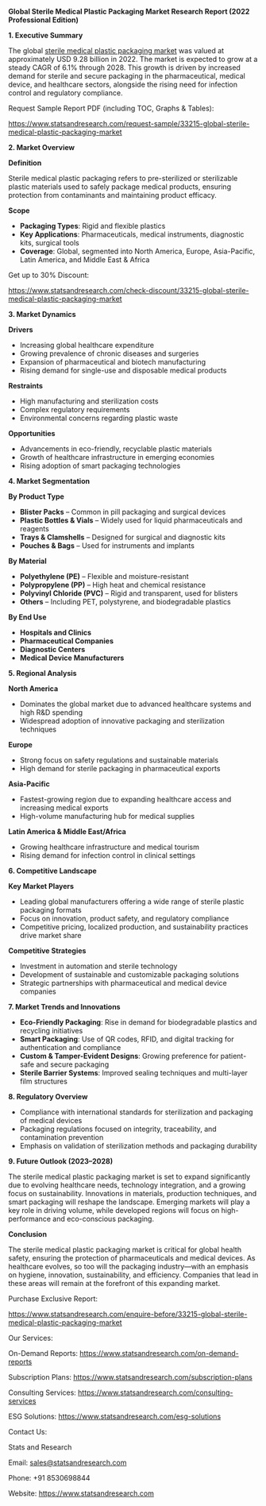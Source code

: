 ﻿**Global Sterile Medical Plastic Packaging Market Research Report (2022 Professional Edition)**

**1. Executive Summary**

The global [sterile medical plastic packaging market](https://www.statsandresearch.com/report/33215-global-sterile-medical-plastic-packaging-market) was valued at approximately USD 9.28 billion in 2022. The market is expected to grow at a steady CAGR of 6.1% through 2028. This growth is driven by increased demand for sterile and secure packaging in the pharmaceutical, medical device, and healthcare sectors, alongside the rising need for infection control and regulatory compliance.

Request Sample Report PDF (including TOC, Graphs & Tables):

<https://www.statsandresearch.com/request-sample/33215-global-sterile-medical-plastic-packaging-market>

**2. Market Overview**

**Definition**

Sterile medical plastic packaging refers to pre-sterilized or sterilizable plastic materials used to safely package medical products, ensuring protection from contaminants and maintaining product efficacy.

**Scope**

- **Packaging Types**: Rigid and flexible plastics
- **Key Applications**: Pharmaceuticals, medical instruments, diagnostic kits, surgical tools
- **Coverage**: Global, segmented into North America, Europe, Asia-Pacific, Latin America, and Middle East & Africa

Get up to 30% Discount:

<https://www.statsandresearch.com/check-discount/33215-global-sterile-medical-plastic-packaging-market>

**3. Market Dynamics**

**Drivers**

- Increasing global healthcare expenditure
- Growing prevalence of chronic diseases and surgeries
- Expansion of pharmaceutical and biotech manufacturing
- Rising demand for single-use and disposable medical products

**Restraints**

- High manufacturing and sterilization costs
- Complex regulatory requirements
- Environmental concerns regarding plastic waste

**Opportunities**

- Advancements in eco-friendly, recyclable plastic materials
- Growth of healthcare infrastructure in emerging economies
- Rising adoption of smart packaging technologies

**4. Market Segmentation**

**By Product Type**

- **Blister Packs** – Common in pill packaging and surgical devices
- **Plastic Bottles & Vials** – Widely used for liquid pharmaceuticals and reagents
- **Trays & Clamshells** – Designed for surgical and diagnostic kits
- **Pouches & Bags** – Used for instruments and implants

**By Material**

- **Polyethylene (PE)** – Flexible and moisture-resistant
- **Polypropylene (PP)** – High heat and chemical resistance
- **Polyvinyl Chloride (PVC)** – Rigid and transparent, used for blisters
- **Others** – Including PET, polystyrene, and biodegradable plastics

**By End Use**

- **Hospitals and Clinics**
- **Pharmaceutical Companies**
- **Diagnostic Centers**
- **Medical Device Manufacturers**

**5. Regional Analysis**

**North America**

- Dominates the global market due to advanced healthcare systems and high R&D spending
- Widespread adoption of innovative packaging and sterilization techniques

**Europe**

- Strong focus on safety regulations and sustainable materials
- High demand for sterile packaging in pharmaceutical exports

**Asia-Pacific**

- Fastest-growing region due to expanding healthcare access and increasing medical exports
- High-volume manufacturing hub for medical supplies

**Latin America & Middle East/Africa**

- Growing healthcare infrastructure and medical tourism
- Rising demand for infection control in clinical settings

**6. Competitive Landscape**

**Key Market Players**

- Leading global manufacturers offering a wide range of sterile plastic packaging formats
- Focus on innovation, product safety, and regulatory compliance
- Competitive pricing, localized production, and sustainability practices drive market share

**Competitive Strategies**

- Investment in automation and sterile technology
- Development of sustainable and customizable packaging solutions
- Strategic partnerships with pharmaceutical and medical device companies

**7. Market Trends and Innovations**

- **Eco-Friendly Packaging**: Rise in demand for biodegradable plastics and recycling initiatives
- **Smart Packaging**: Use of QR codes, RFID, and digital tracking for authentication and compliance
- **Custom & Tamper-Evident Designs**: Growing preference for patient-safe and secure packaging
- **Sterile Barrier Systems**: Improved sealing techniques and multi-layer film structures

**8. Regulatory Overview**

- Compliance with international standards for sterilization and packaging of medical devices
- Packaging regulations focused on integrity, traceability, and contamination prevention
- Emphasis on validation of sterilization methods and packaging durability

**9. Future Outlook (2023–2028)**

The sterile medical plastic packaging market is set to expand significantly due to evolving healthcare needs, technology integration, and a growing focus on sustainability. Innovations in materials, production techniques, and smart packaging will reshape the landscape. Emerging markets will play a key role in driving volume, while developed regions will focus on high-performance and eco-conscious packaging.

**Conclusion**

The sterile medical plastic packaging market is critical for global health safety, ensuring the protection of pharmaceuticals and medical devices. As healthcare evolves, so too will the packaging industry—with an emphasis on hygiene, innovation, sustainability, and efficiency. Companies that lead in these areas will remain at the forefront of this expanding market.

Purchase Exclusive Report:

<https://www.statsandresearch.com/enquire-before/33215-global-sterile-medical-plastic-packaging-market>

Our Services:

On-Demand Reports: <https://www.statsandresearch.com/on-demand-reports>

Subscription Plans: <https://www.statsandresearch.com/subscription-plans>

Consulting Services: <https://www.statsandresearch.com/consulting-services>

ESG Solutions: <https://www.statsandresearch.com/esg-solutions>

Contact Us:

Stats and Research

Email: <sales@statsandresearch.com>

Phone: +91 8530698844

Website: <https://www.statsandresearch.com>



